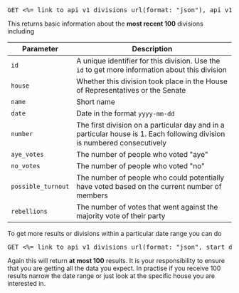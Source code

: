 <pre>GET <%= link_to api_v1_divisions_url(format: "json"), api_v1_divisions_url(format: "json") %></pre>

This returns basic information about the **most recent 100** divisions including

Parameter          | Description
------------------ | -----------------------------------------------------------
`id`               | A unique identifier for this division. Use the `id` to get more information about this division
`house`            | Whether this division took place in the House of Representatives or the Senate
`name`             | Short name
`date`             | Date in the format `yyyy-mm-dd`
`number`           | The first division on a particular day and in a particular house is 1. Each following division is numbered consecutively
`aye_votes`        | The number of people who voted "aye"
`no_votes`         | The number of people who voted "no"
`possible_turnout` | The number of people who could potentially have voted based on the current number of members
`rebellions`       | The number of votes that went against the majority vote of their party

To get more results or divisions within a particular date range you can do

<pre>GET <%= link_to api_v1_divisions_url(format: "json", start_date: "2014-08-01", end_date: "2014-09-01", house: "senate"), api_v1_divisions_url(format: "json", start_date: "2014-08-01", end_date: "2014-09-01", house: "senate") %></pre>

Again this will return **at most 100** results. It is your responsibility to ensure that you are
getting all the data you expect. In practise if you receive 100 results narrow the date range or just look
at the specific house you are interested in.

